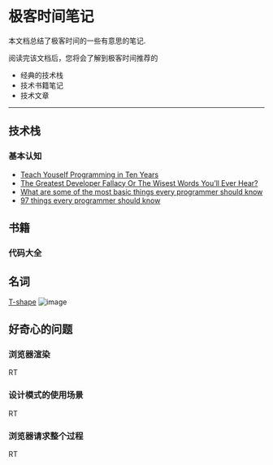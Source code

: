 极客时间笔记
============

本文档总结了极客时间的一些有意思的笔记.

阅读完该文档后，您将会了解到极客时间推荐的

* 经典的技术栈
* 技术书籍笔记
* 技术文章

--------------------------------------------------------------------------------

技术栈
-----
### 基本认知
- [Teach Youself Programming in Ten Years](https://norvig.com/21-days.html)
- [The Greatest Developer Fallacy Or The Wisest Words You’ll Ever Hear?](https://coolshell.cn/articles/4235.html)
- [What are some of the most basic things every programmer should know](https://www.quora.com/What-are-some-of-the-most-basic-things-every-programmer-should-know)
- [97 things every programmer should know](https://github.com/97-things/97-things-every-programmer-should-know)

书籍
----
### 代码大全

名词
----
[T-shape](http://darrennegraeff.com/the-importance-of-t-shaped-individuals/)
![image](images/T-shaped.jpg)

好奇心的问题
------------
### 浏览器渲染
RT

### 设计模式的使用场景
RT

### 浏览器请求整个过程
RT
